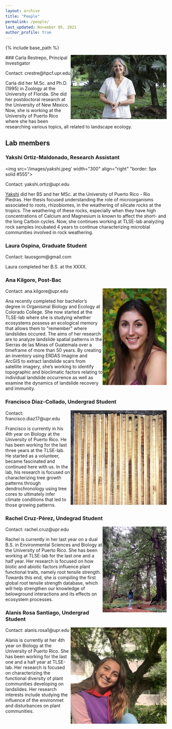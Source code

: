 ```yaml
---
layout: archive
title: "People"
permalink: /people/
last_updated: November 05, 2021
author_profile: true
---
```


{% include base_path %}

<img src='/images/CRestre.jpg' width="300" align="right">
### Carla Restrepo, Principal Investigator
<p> Contact: crestre@hpcf.upr.edu </p>

Carla did her M.Sc. and Ph.D. (1995) in Zoology at the University of Florida. She did her postdoctoral research at the University of New Mexico. 
Now, she is working at the University of Puerto Rico where she has been researching various topics, all related to landscape ecology.  

## Lab members
### Yakshi Ortiz-Maldonado, Research Assistant
<img src='/images/yakshi.jpeg' width="300" align="right" "border: 5px solid #555">
<p>Contact: yakshi.ortiz@upr.edu </p>

[Yakshi](https://yakshiupr.github.io "Yakshi's personal page") did her BS and her MSc. at the University of Puerto Rico - Rio Piedras. Her thesis focused understanding the role of microorganisms associated to roots, rhizobiomes, in the weathering of silicate rocks at the tropics. The weathering of these rocks, especially when they have high concentrations of Calcium and Magnesium is known to affect the short- and the long Carbon cycles. Now, she continues working at TLSE-lab analyzing rock samples incubated 4 years to continue characterizing microbial communities involved in rock weathering. 

### Laura Ospina, Graduate Student
<p> Contact: lauosgom@gmail.com </p>
Laura completed her B.S. at the XXXX. 
  
### Ana Kilgore, Post-Bac
<img src='/images/ana-kilgore.jpg' width="200" align="right">
<p> Contact: ana.kilgore@upr.edu </p>
Ana recently completed her bachelor’s degree in Organismal Biology and Ecology at Colorado College. She now started at the TLSE-lab where she is studying whether ecosystems possess an ecological memory that allows them to "remember" where landslides occured. The aims of her research are to analyze landslide spatial patterns in the Sierras de las Minas of Guatemala over a timeframe of more than 50 years. By creating an inventory using ERDAS Imagine and ArcGIS to extract landslide scars from satellite imagery, she’s working to identify topographic and bioclimatic factors relating to individual landslide occurrence as well as examine the dynamics of landslide recovery and immunity. 

### Francisco Diaz-Collado, Undergrad Student
<img src='/images/tarugos.png' width="300" align="right">
<p> Contact: francisco.diaz17@upr.edu </p>
Francisco is currently in his 4th year on Biology at the University of Puerto Rico. He has been working for the last three years at the TLSE-lab. He started as a volunteer, became fascinated and continued here with us. In the lab, his research is focused on characterizing tree growth patterns through dendrochronology using tree cores to ultimately  infer climate conditions that led to those growing patterns.


### Rachel Cruz-Pérez, Undegrad Student
<img src='/images/sequoia-rachel.jpeg' width="200" align="right">
<p> Contact: rachel.cruz@upr.edu </p>
Rachel is currently in her last year on a dual B.S. in Environmental Sciences and Biology at the University of Puerto Rico. She has been working at TLSE-lab for the last one and a half year. Her research is focused on how biotic and abiotic factors influence plant functional traits, namely root tensile strength. Towards this end, she is compiling the first global root tensile strength database, which will help strengthen our knowledge of belowground interactions and its effects on ecosystem processes.


### Alanis Rosa Santiago, Undergrad Student
<img src='/images/alanis.jpg' width="300" align="right">
<p> Contact: alanis.rosa1@upr.edu </p>
Alanis is currently at her 4th year on Biology at the University of Puerto Rico. She has been working for the last one and a half year at TLSE-lab. Her research is focused on characterizing the functional diversity of plant communities developing on landslides. Her research interests include studying the influence of the environmet and disturbances on plant communities.

